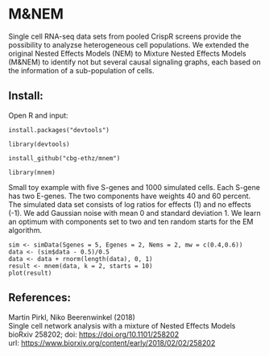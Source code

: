 # M&NEM

  Single cell RNA-seq data sets from pooled CrispR screens provide the possibility to analyzse heterogeneous cell populations. We extended the original Nested Effects Models (NEM) to Mixture Nested Effects Models (M&NEM) to identify not but several causal signaling graphs, each based on the information of a sub-population of cells.

Install:
--------

Open R and input:

```{r}
install.packages("devtools")

library(devtools)

install_github("cbg-ethz/mnem")

library(mnem)
```

Small toy example with five S-genes and 1000 simulated cells. Each S-gene has two E-genes. The two components have weights 40 and 60 percent. The simulated data set consists of log ratios for effects (1) and no effects (-1). We add Gaussian noise with mean 0 and standard deviation 1. We learn an optimum with components set to two and ten random starts for the EM algorithm.

```{r}
sim <- simData(Sgenes = 5, Egenes = 2, Nems = 2, mw = c(0.4,0.6))
data <- (sim$data - 0.5)/0.5
data <- data + rnorm(length(data), 0, 1)
result <- mnem(data, k = 2, starts = 10)
plot(result)
```

## References:

Martin Pirkl, Niko Beerenwinkel (2018)  
Single cell network analysis with a mixture of Nested Effects Models  
bioRxiv 258202; doi: https://doi.org/10.1101/258202  
url: https://www.biorxiv.org/content/early/2018/02/02/258202
